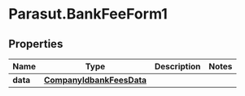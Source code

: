 # Parasut.BankFeeForm1

## Properties
Name | Type | Description | Notes
------------ | ------------- | ------------- | -------------
**data** | [**CompanyIdbankFeesData**](CompanyIdbankFeesData.md) |  | 


